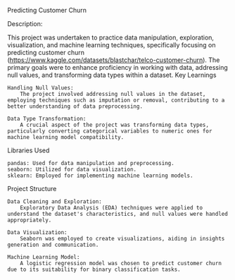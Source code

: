 Predicting Customer Churn

Description:

This project was undertaken to practice data manipulation, exploration, visualization, and machine learning techniques, specifically focusing on predicting customer churn (https://www.kaggle.com/datasets/blastchar/telco-customer-churn). The primary goals were to enhance proficiency in working with data, addressing null values, and transforming data types within a dataset.
Key Learnings

    Handling Null Values:
        The project involved addressing null values in the dataset, employing techniques such as imputation or removal, contributing to a better understanding of data preprocessing.

    Data Type Transformation:
        A crucial aspect of the project was transforming data types, particularly converting categorical variables to numeric ones for machine learning model compatibility.

Libraries Used

    pandas: Used for data manipulation and preprocessing.
    seaborn: Utilized for data visualization.
    sklearn: Employed for implementing machine learning models.

Project Structure

    Data Cleaning and Exploration:
        Exploratory Data Analysis (EDA) techniques were applied to understand the dataset's characteristics, and null values were handled appropriately.

    Data Visualization:
        Seaborn was employed to create visualizations, aiding in insights generation and communication.

    Machine Learning Model:
        A logistic regression model was chosen to predict customer churn due to its suitability for binary classification tasks.
